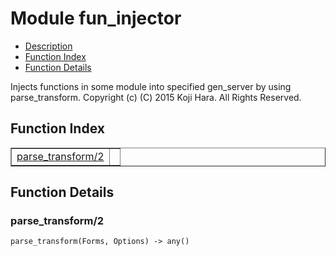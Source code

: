 

# Module fun_injector #
* [Description](#description)
* [Function Index](#index)
* [Function Details](#functions)


Injects functions in some module into specified gen_server by using parse_transform.
Copyright (c) (C) 2015 Koji Hara. All Rights Reserved.

<a name="index"></a>

## Function Index ##


<table width="100%" border="1" cellspacing="0" cellpadding="2" summary="function index"><tr><td valign="top"><a href="#parse_transform-2">parse_transform/2</a></td><td></td></tr></table>


<a name="functions"></a>

## Function Details ##

<a name="parse_transform-2"></a>

### parse_transform/2 ###

`parse_transform(Forms, Options) -> any()`


